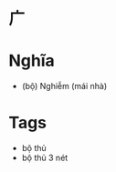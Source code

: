 # 广

# Nghĩa
* (bộ) Nghiễm (mái nhà)

# Tags
* bộ thủ
*  bộ thủ 3 nét

<script>window.HANZI_FIELD='广';</script>
